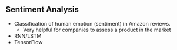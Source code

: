 
## Sentiment Analysis
- Classification of human emotion (sentiment) in Amazon reviews. 
  - Very helpful for companies to assess a product in the market
- RNN/LSTM 
- TensorFlow
